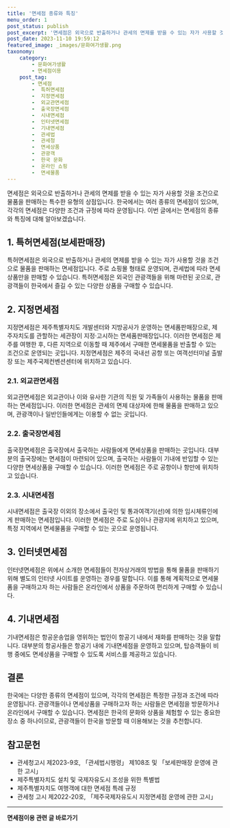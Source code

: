 ```yaml
---
title: '면세점 종류와 특징'
menu_order: 1
post_status: publish
post_excerpt: '면세점은 외국으로 반출하거나 관세의 면제를 받을 수 있는 자가 사용할 것을 조건으로 물품을 판매하는 특수한 유형의 상점입니다. 한국에서는 여러 종류의 면세점이 있으며, 각각의 면세점은 다양한 조건과 규정에 따라 운영됩니다. 이번 글에서는 면세점의 종류와 특징에 대해 알아보겠습니다.'
post_date: 2023-11-10 19:59:12
featured_image: _images/문화여가생활.png
taxonomy:
    category:
        - 문화여가생활
        - 면세점이용
    post_tag:
        - 면세점
        -  특허면세점
        -  지정면세점
        -  외교관면세점
        -  출국장면세점
        -  시내면세점
        -  인터넷면세점
        -  기내면세점
        -  관세법
        -  관세청
        -  면세상품
        -  관광객
        -  한국 문화
        -  온라인 쇼핑
        -  면세물품
---
```



면세점은 외국으로 반출하거나 관세의 면제를 받을 수 있는 자가 사용할 것을 조건으로 물품을 판매하는 특수한 유형의 상점입니다. 한국에서는 여러 종류의 면세점이 있으며, 각각의 면세점은 다양한 조건과 규정에 따라 운영됩니다. 이번 글에서는 면세점의 종류와 특징에 대해 알아보겠습니다.

## 1. 특허면세점(보세판매장)

특허면세점은 외국으로 반출하거나 관세의 면제를 받을 수 있는 자가 사용할 것을 조건으로 물품을 판매하는 면세점입니다. 주로 쇼핑몰 형태로 운영되며, 관세법에 따라 면세상품만을 판매할 수 있습니다. 특허면세점은 외국인 관광객들을 위해 마련된 곳으로, 관광객들이 한국에서 즐길 수 있는 다양한 상품을 구매할 수 있습니다.

## 2. 지정면세점

지정면세점은 제주특별자치도 개발센터와 지방공사가 운영하는 면세품판매장으로, 제주자치도를 관할하는 세관장이 지정·고시하는 면세품판매장입니다. 이러한 면세점은 제주를 여행한 후, 다른 지역으로 이동할 때 제주에서 구매한 면세물품을 반출할 수 있는 조건으로 운영되는 곳입니다. 지정면세점은 제주의 국내선 공항 또는 여객선터미널 출발장 또는 제주국제컨벤션센터에 위치하고 있습니다.

### 2.1. 외교관면세점

외교관면세점은 외교관이나 이와 유사한 기관의 직원 및 가족들이 사용하는 물품을 판매하는 면세점입니다. 이러한 면세점은 관세의 면제 대상자에 한해 물품을 판매하고 있으며, 관광객이나 일반인들에게는 이용할 수 없는 곳입니다.

### 2.2. 출국장면세점

출국장면세점은 출국장에서 출국하는 사람들에게 면세상품을 판매하는 곳입니다. 대부분의 출국장에는 면세점이 마련되어 있으며, 출국하는 사람들이 기내에 반입할 수 있는 다양한 면세상품을 구매할 수 있습니다. 이러한 면세점은 주로 공항이나 항만에 위치하고 있습니다.

### 2.3. 시내면세점

시내면세점은 출국장 이외의 장소에서 출국인 및 통과여객기(선)에 의한 임시체류인에게 판매하는 면세점입니다. 이러한 면세점은 주로 도심이나 관광지에 위치하고 있으며, 특정 지역에서 면세물품을 구매할 수 있는 곳으로 운영됩니다.

## 3. 인터넷면세점

인터넷면세점은 위에서 소개한 면세점들이 전자상거래의 방법을 통해 물품을 판매하기 위해 별도의 인터넷 사이트를 운영하는 경우를 말합니다. 이를 통해 계획적으로 면세물품을 구매하고자 하는 사람들은 온라인에서 상품을 주문하여 편리하게 구매할 수 있습니다.

## 4. 기내면세점

기내면세점은 항공운송업을 영위하는 법인이 항공기 내에서 재화를 판매하는 것을 말합니다. 대부분의 항공사들은 항공기 내에 기내면세점을 운영하고 있으며, 탑승객들이 비행 중에도 면세상품을 구매할 수 있도록 서비스를 제공하고 있습니다.

## 결론

한국에는 다양한 종류의 면세점이 있으며, 각각의 면세점은 특정한 규정과 조건에 따라 운영됩니다. 관광객들이나 면세상품을 구매하고자 하는 사람들은 면세점을 방문하거나 온라인에서 구매할 수 있습니다. 면세점은 한국의 문화와 상품을 체험할 수 있는 중요한 장소 중 하나이므로, 관광객들이 한국을 방문할 때 이용해보는 것을 추천합니다.

## 참고문헌

- 관세청고시 제2023-9호, 「관세법시행령」 제108조 및 「보세판매장 운영에 관한 고시」
- 제주특별자치도 설치 및 국제자유도시 조성을 위한 특별법
- 제주특별자치도 여행객에 대한 면세점 특례 규정
- 관세청 고시 제2022-20호, 「제주국제자유도시 지정면세점 운영에 관한 고시」
<!-- wp:separator -->
<hr class="wp-block-separator has-alpha-channel-opacity"/>
<!-- /wp:separator -->

<!-- wp:group {"backgroundColor":"base","layout":{"type":"constrained"}} -->
<div class="wp-block-group has-base-background-color has-background"><!-- wp:paragraph {"align":"center","fontSize":"medium"} -->
<p class="has-text-align-center has-large-font-size"><strong>면세점이용 관련 글 바로가기</strong></p>
<!-- /wp:paragraph -->


<!-- wp:latest-posts
{"categories":[{"id":16222,"count":19,"description":"","link":"https://uknowlaw.com/category/%eb%a9%b4%ec%84%b8%ec%a0%90%ec%9d%b4%ec%9a%a9/","name":"면세점이용","slug":"면세점이용","taxonomy":"category","parent":0,"meta":[],"_links":{"self":[{"href":"https://uknowlaw.com/wp-json/wp/v2/categories/16222"}],"collection":[{"href":"https://uknowlaw.com/wp-json/wp/v2/categories"}],"about":[{"href":"https://uknowlaw.com/wp-json/wp/v2/taxonomies/category"}],"wp:post_type":[{"href":"https://uknowlaw.com/wp-json/wp/v2/posts?categories=16222"}],"curies":[{"name":"wp","href":"https://api.w.org/{rel}","templated":true}]}}],"postsToShow":100,"excerptLength":28,"postLayout":"grid","columns":2,"featuredImageAlign":"left","featuredImageSizeSlug":"large","fontSize":"small"} /--></div>
<!-- /wp:group -->
